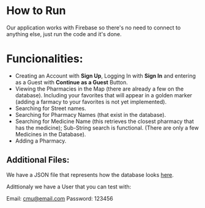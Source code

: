 # How to Run

Our application works with Firebase so there's no need to connect to anything else, just run the code and it's done.

# Funcionalities:
- Creating an Account with **Sign Up**, Logging In with **Sign In** and entering as a Guest with **Continue as a Guest** Button.
- Viewing the Pharmacies in the Map (there are already a few on the database). Including your favorites that will appear in a golden marker (adding a farmacy to your favorites is not yet implemented).
- Searching for Street names.
- Searching for Pharmacy Names (that exist in the database).
- Searching for Medicine Name (this retrieves the closest pharmacy that has the medicine); Sub-String search is functional. (There are only a few Medicines in the Database).
- Adding a Pharmacy.

## Additional Files:
We have a JSON file that represents how the database looks [here](PharmacIST_DB.json).

Adittionaly we have a User that you can test with:

Email: cmu@email.com
Password: 123456
